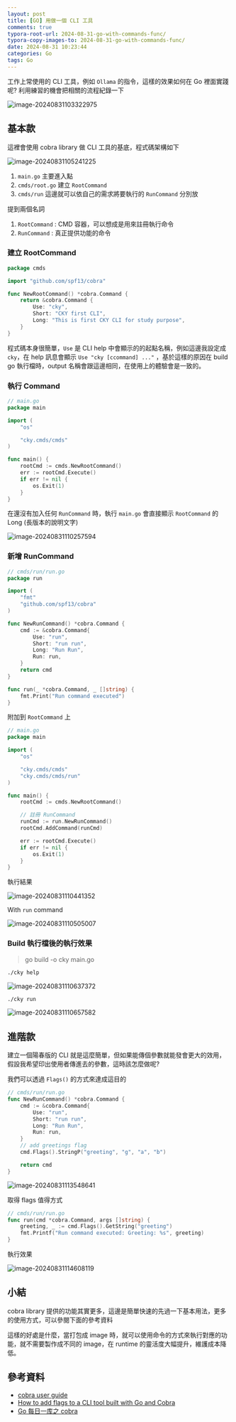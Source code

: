 ```yaml
---
layout: post
title: [GO] 用做一個 CLI 工具
comments: true
typora-root-url: 2024-08-31-go-with-commands-func/
typora-copy-images-to: 2024-08-31-go-with-commands-func/
date: 2024-08-31 10:23:44
categories: Go
tags: Go
---
```


工作上常使用的 CLI 工具，例如 `Ollama` 的指令，這樣的效果如何在 Go 裡面實踐呢? 利用練習的機會把相關的流程紀錄一下

![image-20240831103322975](/image-20240831103322975.png)



<!-- more -->

## 基本款

這裡會使用 cobra library 做 CLI 工具的基底，程式碼架構如下

![image-20240831105241225](image-20240831105241225.png)

1. `main.go`  主要進入點
2. `cmds/root.go` 建立 `RootCommand`
3. `cmds/run` 這邊就可以依自己的需求將要執行的 `RunCommand` 分別放

提到兩個名詞

1. `RootCommand` : CMD 容器，可以想成是用來註冊執行命令
2. `RunCommand` : 真正提供功能的命令

### 建立 RootCommand

```go
package cmds

import "github.com/spf13/cobra"

func NewRootCommand() *cobra.Command {
	return &cobra.Command {
		Use: "cky",
		Short: "CKY first CLI",
		Long: "This is first CKY CLI for study purpose",
	}
}
```

程式碼本身很簡單，`Use` 是 CLI help 中會顯示的的起點名稱，例如這邊我設定成 `cky`，在 help 訊息會顯示 `Use "cky [ccommand] ..."` ，基於這樣的原因在 build go 執行檔時，output 名稱會跟這邊相同，在使用上的體驗會是一致的。

### 執行 Command

```go
// main.go
package main

import (
	"os"

	"cky.cmds/cmds"
)

func main() {
	rootCmd := cmds.NewRootCommand()
	err := rootCmd.Execute()
	if err != nil {
		os.Exit(1)
	}
}
```

在還沒有加入任何 `RunCommand` 時，執行 `main.go` 會直接顯示 `RootCommand` 的 Long (長版本的說明文字)

![image-20240831110257594](image-20240831110257594.png)

### 新增 RunCommand

```go
// cmds/run/run.go
package run

import (
	"fmt"
	"github.com/spf13/cobra"
)

func NewRunCommand() *cobra.Command {
	cmd := &cobra.Command{
		Use: "run",
		Short: "run run",
		Long: "Run Run",
		Run: run,
	}
	return cmd
}

func run(_ *cobra.Command, _ []string) {
	fmt.Print("Run command executed")
}
```

附加到 `RootCommand` 上 

```go
// main.go
package main

import (
	"os"

	"cky.cmds/cmds"
	"cky.cmds/cmds/run"
)

func main() {
	rootCmd := cmds.NewRootCommand()

    // 註冊 RunCommand
	runCmd := run.NewRunCommand()
	rootCmd.AddCommand(runCmd)

	err := rootCmd.Execute()
	if err != nil {
		os.Exit(1)
	}
}
```

執行結果

![image-20240831110441352](image-20240831110441352.png)

With `run` command

![image-20240831110505007](image-20240831110505007.png)

### Build 執行檔後的執行效果

> go build -o cky main.go

```bash
./cky help
```

![image-20240831110637372](image-20240831110637372.png)

```bash
./cky run
```

![image-20240831110657582](image-20240831110657582.png)

## 進階款

建立一個陽春版的 CLI 就是這麼簡單，但如果能傳個參數就能發會更大的效用，假設我希望印出使用者傳進去的參數，這時該怎麼做呢? 

我們可以透過 `Flags()` 的方式來達成這目的

```go
// cmds/run/run.go
func NewRunCommand() *cobra.Command {
	cmd := &cobra.Command{
		Use: "run",
		Short: "run run",
		Long: "Run Run",
		Run: run,
	}
    // add greetings flag
	cmd.Flags().StringP("greeting", "g", "a", "b")

	return cmd
}
```

![image-20240831113548641](image-20240831113548641.png)

取得 flags 值得方式

```go
// cmds/run/run.go
func run(cmd *cobra.Command, args []string) {
    greeting, _ := cmd.Flags().GetString("greeting")
	fmt.Printf("Run command executed: Greeting: %s", greeting)
}
```



執行效果

![image-20240831114608119](image-20240831114608119.png)

## 小結

cobra library 提供的功能其實更多，這邊是簡單快速的先過一下基本用法，更多的使用方式，可以參閱下面的參考資料

這樣的好處是什麼，當打包成 image 時，就可以使用命令的方式來執行對應的功能，就不需要製作成不同的 image，在 runtime 的靈活度大幅提升，維護成本降低。



## 參考資料

- [cobra user guide](https://github.com/spf13/cobra/blob/main/site/content/user_guide.md)
- [How to add flags to a CLI tool built with Go and Cobra](https://dev.to/divrhino/adding-flags-to-a-command-line-tool-built-with-go-and-cobra-34f1)
- [Go 每日一库之 cobra](https://darjun.github.io/2020/01/17/godailylib/cobra/)







